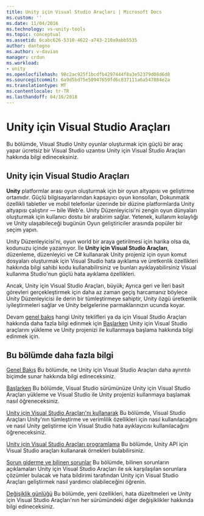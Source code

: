 ```yaml
---
title: Unity için Visual Studio Araçları | Microsoft Docs
ms.custom: ''
ms.date: 11/04/2016
ms.technology: vs-unity-tools
ms.topic: conceptual
ms.assetid: 6cabc626-5310-4622-a743-210a9abb5535
author: dantogno
ms.author: v-davian
manager: crdun
ms.workload:
- unity
ms.openlocfilehash: 98c2ac925f1bcdfb4297444f8a3e52379d08d6d8
ms.sourcegitcommit: 6a9d5bd75e50947659fd6c837111a6a547884e2a
ms.translationtype: MT
ms.contentlocale: tr-TR
ms.lasthandoff: 04/16/2018
---
```

# <a name="visual-studio-tools-for-unity"></a>Unity için Visual Studio Araçları
Bu bölümde, Visual Studio Unity oyunlar oluşturmak için güçlü bir araç yapar ücretsiz bir Visual Studio uzantısı Unity için Visual Studio Araçları hakkında bilgi edineceksiniz.

## <a name="visual-studio-tools-for-unity"></a>Unity için Visual Studio Araçları
 **Unity** platformlar arası oyun oluşturmak için bir oyun altyapısı ve geliştirme ortamıdır. Güçlü bilgisayarlarından kapsayıcı oyun konsolları, Dokunmatik özellikli tabletler ve mobil telefonlar üzerinde bir düzine platformlarda Unity altyapısı çalıştırır — bile Web'e. Unity Düzenleyicisi'ni zengin oyun dünyaları oluşturmak için kullanıcı dostu bir arabirim sağlar. Yetenek, kullanım kolaylığı ve Unity ulaşabileceği bugünün Oyun geliştiriciler arasında popüler bir seçim yapın.

 Unity Düzenleyicisi'ni, oyun world bir araya getirilmesi için harika olsa da, kodunuzu içinde yazamıyor. İle **Unity için Visual Studio Araçları**, düzenleme, düzenleyici ve C# kullanarak Unity projeniz için oyun komut dosyaları oluşturmak için Visual Studio hata ayıklama ve üretkenlik özellikleri hakkında bilgi sahibi kodu kullanabilirsiniz ve bunları ayıklayabilirsiniz Visual kullanma Studio'nun güçlü hata ayıklama özellikleri.

 Ancak, Unity için Visual Studio Araçları, büyük; Ayrıca geri ve İleri basit görevleri gerçekleştirmek için daha az zaman geçiş harcamanız böylece Unity Düzenleyicisi ile derin bir tümleştirmeye sahiptir, Unity özgü üretkenlik iyileştirmeleri sağlar ve Unity belgelerine parmaklarınızın ucunda koyar.

 Devam [genel bakış](../cross-platform/overview-of-visual-studio-tools-for-unity.md) hangi Unity teklifleri ya da için Visual Studio Araçları hakkında daha fazla bilgi edinmek için [Başlarken](../cross-platform/getting-started-with-visual-studio-tools-for-unity.md) Unity için Visual Studio araçlarını yükleme ve Unity projenizi ile kullanmaya başlama hakkında bilgi edinmek için.

## <a name="more-in-this-section"></a>Bu bölümde daha fazla bilgi
 [Genel Bakış](../cross-platform/overview-of-visual-studio-tools-for-unity.md) Bu bölümde, ne Unity için Visual Studio Araçları daha ayrıntılı biçimde sunar hakkında bilgi edineceksiniz.

 [Başlarken](../cross-platform/getting-started-with-visual-studio-tools-for-unity.md) Bu bölümde, Visual Studio sürümünüze Unity için Visual Studio Araçları yükleme ve Visual Studio ile Unity projenizi kullanmaya başlamak nasıl öğreneceksiniz.

 [Unity için Visual Studio Araçları'nı kullanarak](../cross-platform/using-visual-studio-tools-for-unity.md) Bu bölümde, Visual Studio Araçları Unity'nın tümleştirme ve verimlilik özellikleri için nasıl kullanılacağını ve nasıl Unity geliştirme için Visual Studio hata ayıklayıcısı kullanılacağını öğreneceksiniz.

 [Unity için Visual Studio Araçları programlama](../cross-platform/programming-visual-studio-tools-for-unity.md) Bu bölümde, Unity API için Visual Studio araçları kullanarak örnekleri bulabilirsiniz.

 [Sorun giderme ve bilinen sorunlar](../cross-platform/troubleshooting-and-known-issues-visual-studio-tools-for-unity.md) Bu bölümde, bilinen sorunların açıklamaları Unity için Visual Studio Araçları ile sık karşılaşılan sorunlara çözümler bulacak ve hata bildirimi tarafından Unity için Visual Studio Araçları geliştirmek nasıl yardımcı olabileceğini öğrenin.

 [Değişiklik günlüğü](../cross-platform/change-log-visual-studio-tools-for-unity.md) Bu bölümde, yeni özellikleri, hata düzeltmeleri ve Unity için Visual Studio Araçları'nın her sürümündeki diğer değişiklikler hakkında bilgi edineceksiniz.
